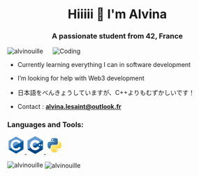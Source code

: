 <h1 align="center">Hiiiii 👋 I'm Alvina </h1>
<h3 align="center">A passionate student from 42, France </h3>
<img align="right" alt="Coding" width="400" src="https://media.tenor.com/AL_kKT7aS9IAAAAC/serial-experiments-lain-yasuo-iwakura.gif">

<p align="left"> <img src="https://komarev.com/ghpvc/?username=alvinouille&label=Profile%20views&color=0e75b6&style=flat" alt="alvinouille" /> </p>

- Currently learning everything I can in software development
  
- I’m looking for help with Web3 development

- 日本語をべんきょうしていますが、C++よりもむずかしいです！

- Contact : **alvina.lesaint@outlook.fr**
  
<p align="left">
</p>

<h3 align="left">Languages and Tools:</h3>
<p align="left"> <a href="https://www.cprogramming.com/" target="_blank" rel="noreferrer"> <img src="https://raw.githubusercontent.com/devicons/devicon/master/icons/c/c-original.svg" alt="c" width="40" height="40"/> </a> <a href="https://www.w3schools.com/cpp/" target="_blank" rel="noreferrer"> <img src="https://raw.githubusercontent.com/devicons/devicon/master/icons/cplusplus/cplusplus-original.svg" alt="cplusplus" width="40" height="40"/> </a> <a href="https://www.python.org" target="_blank" rel="noreferrer"> <img src="https://raw.githubusercontent.com/devicons/devicon/master/icons/python/python-original.svg" alt="python" width="40" height="40"/> </a> </p>

<p><img align="left" src="https://github-readme-stats.vercel.app/api/top-langs?username=alvinouille&show_icons=true&locale=en&layout=compact" alt="alvinouille" /></p>

<p>&nbsp;<img align="center" src="https://github-readme-stats.vercel.app/api?username=alvinouille&show_icons=true&locale=en" alt="alvinouille" /></p>



<!--
**alvinouille/alvinouille** is a ✨ _special_ ✨ repository because its `README.md` (this file) appears on your GitHub profile.

Here are some ideas to get you started:

- 🔭 I’m currently working on ...
- 🌱 I’m currently learning ...
- 👯 I’m looking to collaborate on ...
- 🤔 I’m looking for help with ...
- 💬 Ask me about ...
- 📫 How to reach me: ...
- 😄 Pronouns: ...
- ⚡ Fun fact: ...
-->
